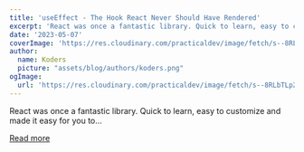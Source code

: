 ```yaml
---
title: 'useEffect - The Hook React Never Should Have Rendered'
excerpt: 'React was once a fantastic library. Quick to learn, easy to customize and made it easy for you to...'
date: '2023-05-07'
coverImage: 'https://res.cloudinary.com/practicaldev/image/fetch/s--8RLbTLp2--/c_imagga_scale,f_auto,fl_progressive,h_420,q_auto,w_1000/https://dev-to-uploads.s3.amazonaws.com/uploads/articles/0hj07bkbjcbj356e0ny3.png'
author:
  name: Koders
  picture: "assets/blog/authors/koders.png"
ogImage:
  url: 'https://res.cloudinary.com/practicaldev/image/fetch/s--8RLbTLp2--/c_imagga_scale,f_auto,fl_progressive,h_420,q_auto,w_1000/https://dev-to-uploads.s3.amazonaws.com/uploads/articles/0hj07bkbjcbj356e0ny3.png'
---
```


React was once a fantastic library. Quick to learn, easy to customize and made it easy for you to...

[Read more](https://dev.to/perssondennis/useeffect-the-hook-react-never-should-have-rendered-195h)
